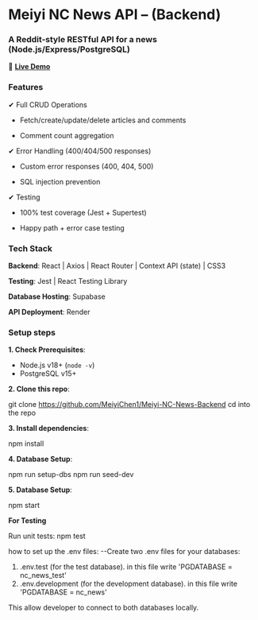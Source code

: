 # Meiyi NC News API – (Backend)
### A Reddit-style RESTful API for a news (Node.js/Express/PostgreSQL)

🚀 **[Live Demo](https://meiyi-chen-nc-news.onrender.com/api)**

### **Features**

✔ Full CRUD Operations

- Fetch/create/update/delete articles and comments

- Comment count aggregation

✔ Error Handling (400/404/500 responses)

- Custom error responses (400, 404, 500)

- SQL injection prevention

✔ Testing

- 100% test coverage (Jest + Supertest)

- Happy path + error case testing

### **Tech Stack**

**Backend**: React | Axios | React Router | Context API (state) | CSS3

**Testing**: Jest | React Testing Library

**Database Hosting**: Supabase

**API Deployment**: Render

### **Setup steps**

**1. Check Prerequisites**:
- Node.js v18+ (`node -v`)
- PostgreSQL v15+

**2. Clone this repo**:

git clone https://github.com/MeiyiChen1/Meiyi-NC-News-Backend
cd into the repo

**3. Install dependencies**:

npm install

**4. Database Setup**:

npm run setup-dbs
npm run seed-dev

**5. Database Setup**:

npm start

**For Testing**

Run unit tests:
npm test

how to set up the .env files:
--Create two .env files for your databases:
1. .env.test (for the test database). in this file write 'PGDATABASE = nc_news_test'
2. .env.development (for the development database). in this file write 'PGDATABASE = nc_news'

This allow developer to connect to both databases locally.
